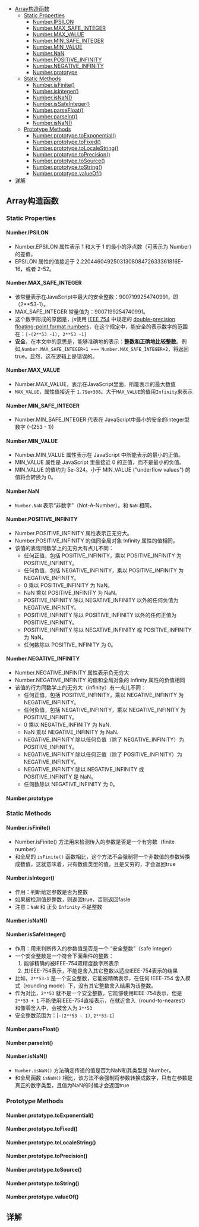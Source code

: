<!-- TOC -->

- [Array构造函数](#array构造函数)
    - [Static Properties](#static-properties)
        - [Number.IPSILON](#numberipsilon)
        - [Number.MAX_SAFE_INTEGER](#numbermax_safe_integer)
        - [Number.MAX_VALUE](#numbermax_value)
        - [Number.MIN_SAFE_INTEGER](#numbermin_safe_integer)
        - [Number.MIN_VALUE](#numbermin_value)
        - [Number.NaN](#numbernan)
        - [Number.POSITIVE_INFINITY](#numberpositive_infinity)
        - [Number.NEGATIVE_INFINITY](#numbernegative_infinity)
        - [Number.prototype](#numberprototype)
    - [Static Methods](#static-methods)
        - [Number.isFinite()](#numberisfinite)
        - [Number.isInteger()](#numberisinteger)
        - [Number.isNaN()](#numberisnan)
        - [Number.isSafeInteger()](#numberissafeinteger)
        - [Number.parseFloat()](#numberparsefloat)
        - [Number.parseInt()](#numberparseint)
        - [Number.isNaN()](#numberisnan-1)
    - [Prototype Methods](#prototype-methods)
        - [Number.prototype.toExponential()](#numberprototypetoexponential)
        - [Number.prototype.toFixed()](#numberprototypetofixed)
        - [Number.prototype.toLocaleString()](#numberprototypetolocalestring)
        - [Number.prototype.toPrecision()](#numberprototypetoprecision)
        - [Number.prototype.toSource()](#numberprototypetosource)
        - [Number.prototype.toString()](#numberprototypetostring)
        - [Number.prototype.valueOf()](#numberprototypevalueof)
- [详解](#详解)

<!-- /TOC -->

## Array构造函数

### Static Properties

#### Number.IPSILON

- Number.EPSILON 属性表示 1 和大于 1 的最小的浮点数（可表示为 Number）的差值。
- EPSILON 属性的值接近于 2.2204460492503130808472633361816E-16，或者 2-52。

#### Number.MAX_SAFE_INTEGER

- 该常量表示在JavaScript中最大的安全整数：9007199254740991，即（2**53-1）。
- MAX_SAFE_INTEGER 常量值为：9007199254740991。
- 这个数字形成的原因是，js使用 [IEEE 754](http://en.wikipedia.org/wiki/IEEE_floating_point) 中规定的 [double-precision floating-point format numbers](http://en.wikipedia.org/wiki/Double_precision_floating-point_format)，在这个规定中，能安全的表示数字的范围在：`[-(2**53 -1), 2**53 -1]`
- **安全**，在本文中的意思是，能够准确地的表示：**整数和正确地比较整数**。例如,`Number.MAX_SAFE_INTEGER+1 === Number.MAX_SAFE_INTEGER+2`，将返回true。显然，这在逻辑上是错误的。

#### Number.MAX_VALUE

- Number.MAX_VALUE，表示在JavaScript里面，所能表示的最大数值
- `MAX_VALUE`，属性值接近于 `1.79e+308`。大于`MAX_VALUE`的值用`Infinity`来表示 

#### Number.MIN_SAFE_INTEGER

- Number.MIN_SAFE_INTEGER 代表在 JavaScript中最小的安全的integer型数字 (-(253 - 1))

#### Number.MIN_VALUE

- Number.MIN_VALUE 属性表示在 JavaScript 中所能表示的最小的正值。
- MIN_VALUE 属性是 JavaScript 里最接近 0 的正值，而不是最小的负值。
- MIN_VALUE 的值约为 5e-324。小于 MIN_VALUE ("underflow values") 的值将会转换为 0。

#### Number.NaN

- `Number.NaN` 表示“非数字”（Not-A-Number）。和 `NaN` 相同。

#### Number.POSITIVE_INFINITY

- Number.POSITIVE_INFINITY 属性表示正无穷大。
- Number.POSITIVE_INFINITY 的值同全局对象 Infinity 属性的值相同。
- 该值的表现同数学上的无穷大有点儿不同：
    - 任何正值，包括 POSITIVE_INFINITY，乘以 POSITIVE_INFINITY 为 POSITIVE_INFINITY。
    - 任何负值，包括 NEGATIVE_INFINITY，乘以 POSITIVE_INFINITY 为 NEGATIVE_INFINITY。
    - 0 乘以 POSITIVE_INFINITY 为 NaN。
    - NaN 乘以 POSITIVE_INFINITY 为 NaN。
    - POSITIVE_INFINITY 除以 NEGATIVE_INFINITY 以外的任何负值为 NEGATIVE_INFINITY。
    - POSITIVE_INFINITY 除以 POSITIVE_INFINITY 以外的任何正值为 POSITIVE_INFINITY。
    - POSITIVE_INFINITY 除以 NEGATIVE_INFINITY 或 POSITIVE_INFINITY 为 NaN。
    - 任何数除以 POSITIVE_INFINITY 为 0。

#### Number.NEGATIVE_INFINITY

- Number.NEGATIVE_INFINITY 属性表示负无穷大
- Number.NEGATIVE_INFINITY 的值和全局对象的 Infinity 属性的负值相同
- 该值的行为同数学上的无穷大（infinity）有一点儿不同：
    - 任何正值，包括 POSITIVE_INFINITY，乘以 NEGATIVE_INFINITY 为 NEGATIVE_INFINITY。
    - 任何负值，包括 NEGATIVE_INFINITY，乘以 NEGATIVE_INFINITY 为 POSITIVE_INFINITY。
    - 0 乘以 NEGATIVE_INFINITY 为 NaN.
    - NaN 乘以 NEGATIVE_INFINITY 为 NaN.
    - NEGATIVE_INFINITY 除以任何负值（除了 NEGATIVE_INFINITY）为 POSITIVE_INFINITY。
    - NEGATIVE_INFINITY 除以任何正值（除了 POSITIVE_INFINITY）为 NEGATIVE_INFINITY。
    - NEGATIVE_INFINITY 除以 NEGATIVE_INFINITY 或 POSITIVE_INFINITY 是 NaN。
    - 任何数除以 NEGATIVE_INFINITY 为 0。

#### Number.prototype

### Static Methods

#### Number.isFinite()

- Number.isFinite() 方法用来检测传入的参数是否是一个有穷数（finite number）
- 和全局的 `isFinite()` 函数相比，这个方法不会强制将一个非数值的参数转换成数值，这就意味着，只有数值类型的值，且是又穷的，才会返回true

#### Number.isInteger()

- 作用：判断给定参数是否为整数
- 如果被检测值是整数，则返回true，否则返回fasle
- 注意：`NaN` 和 正负 `Infinity` 不是整数

#### Number.isNaN()

#### Number.isSafeInteger()

- 作用：用来判断传入的参数值是否是一个 “安全整数”（safe integer）
- 一个安全整数是一个符合下面条件的整数：
    1. 能够精确的被IEEE-754双精度数字所表示
    2. 其IEEE-754表示，不能是舍入其它整数以适应IEEE-754表示的结果
- 比如，`2**53-1` 是一个安全整数，它能被精确表示，在任何 IEEE-754 舍入模式（rounding mode）下，没有其它整数舍入结果为该整数。
- 作为对比，`2**53` 就不是一个安全整数，它能够使用IEEE-754表示，但是 `2**53 + 1` 不能使用IEEE-754直接表示，在就近舍入（round-to-nearest）和像零舍入中，会被舍入为 `2**53`
- 安全整数范围为：[`-(2**53 - 1)`, `2**53-1`]

#### Number.parseFloat()

#### Number.parseInt()

#### Number.isNaN()

- `Number.isNaN()` 方法确定传递的值是否为NaN和其类型是 Number。
- 和全局函数 `isNaN()` 相比，该方法不会强制将参数转换成数字，只有在参数是真正的数字类型，且值为NaN的时候才会返回true

### Prototype Methods

#### Number.prototype.toExponential()
#### Number.prototype.toFixed()
#### Number.prototype.toLocaleString()
#### Number.prototype.toPrecision()
#### Number.prototype.toSource()
#### Number.prototype.toString()
#### Number.prototype.valueOf()


## 详解

